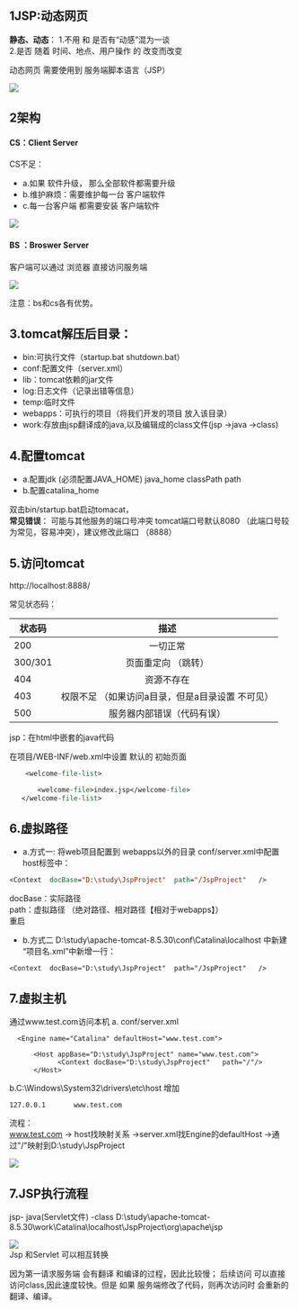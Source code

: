 ## 1JSP:动态网页

**静态、动态**：
1.不用 和 是否有“动感”混为一谈  
2.是否 随着 时间、地点、用户操作  的 改变而改变

动态网页 需要使用到 服务端脚本语言（JSP）

<img src="img/静态动态.png">



## 2架构
#### CS：Client Server<br>
CS不足：<br>
+ a.如果 软件升级， 那么全部软件都需要升级
+ b.维护麻烦：需要维护每一台 客户端软件
+ c.每一台客户端 都需要安装 客户端软件

<img src="img/cs.png">


#### BS ：Broswer Server
客户端可以通过 浏览器  直接访问服务端 

<img src="bs.png">


注意：bs和cs各有优势。



## 3.tomcat解压后目录：
+ bin:可执行文件（startup.bat    shutdown.bat）
+ conf:配置文件（server.xml）
+ lib：tomcat依赖的jar文件
+ log:日志文件（记录出错等信息）
+ temp:临时文件
+ webapps：可执行的项目（将我们开发的项目 放入该目录）
+ work:存放由jsp翻译成的java,以及编辑成的class文件(jsp  ->java ->class)

## 4.配置tomcat
+ a.配置jdk  (必须配置JAVA_HOME)
java_home  classPath  path
+ b.配置catalina_home

双击bin/startup.bat启动tomacat，<br>
**常见错误**： 可能与其他服务的端口号冲突
tomcat端口号默认8080 （此端口号较为常见，容易冲突），建议修改此端口 （8888）

## 5.访问tomcat
http://localhost:8888/

常见状态码：

状态码|描述
---|:--:
200|一切正常
300/301|页面重定向 （跳转）
404|资源不存在 
403|权限不足 （如果访问a目录，但是a目录设置 不可见）
500|服务器内部错误（代码有误）

jsp：在html中嵌套的java代码 

 在项目/WEB-INF/web.xml中设置 默认的 初始页面
 ```JSP
     <welcome-file-list>

        <welcome-file>index.jsp</welcome-file>
    </welcome-file-list>
```

## 6.虚拟路径
+ a.方式一:
将web项目配置到 webapps以外的目录
conf/server.xml中配置
host标签中：
```JSP
<Context  docBase="D:\study\JspProject"  path="/JspProject"   />
```
docBase：实际路径 <br>
path：虚拟路径  （绝对路径、相对路径【相对于webapps】）<br>
重启<br>

+ b.方式二
D:\study\apache-tomcat-8.5.30\conf\Catalina\localhost
中新建   “项目名.xml”中新增一行：
```
<Context  docBase="D:\study\JspProject"  path="/JspProject"   />
```

## 7.虚拟主机
通过www.test.com访问本机
a. conf/server.xml
```
  <Engine name="Catalina" defaultHost="www.test.com">
  
	  <Host appBase="D:\study\JspProject" name="www.test.com">
			<Context docBase="D:\study\JspProject"   path="/"/>
	  </Host>
```
b.C:\Windows\System32\drivers\etc\host
增加
```
127.0.0.1       www.test.com
```

流程：<br>
www.test.com -> host找映射关系 ->server.xml找Engine的defaultHost ->通过"/"映射到D:\study\JspProject


<img src="img/域名解析.png">


## 7.JSP执行流程
jsp- java(Servlet文件) -class
D:\study\apache-tomcat-8.5.30\work\Catalina\localhost\JspProject\org\apache\jsp

<img src="img/jsp流程.png">


<br>
Jsp 和Servlet 可以相互转换  


因为第一请求服务端 会有翻译 和编译的过程，因此比较慢； 后续访问 可以直接访问class,因此速度较快。但是 如果 服务端修改了代码，则再次访问时  会重新的翻译、编译。















